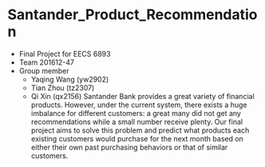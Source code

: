# Santander_Product_Recommendation
* Final Project for EECS 6893
* Team 201612-47
* Group member
  * Yaqing Wang (yw2902)
  * Tian Zhou (tz2307)
  * Qi Xin (qx2156)
Santander Bank provides a great variety of financial products.  However, under the current system, there exists a huge imbalance for different customers: a great many did not get any recommendations while a small number receive plenty. Our final project aims to solve this problem and predict what products each existing customers would purchase for the next month based on either their own past purchasing behaviors or that of similar customers.
